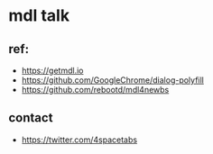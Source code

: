# mdl talk


## ref:
- https://getmdl.io
- https://github.com/GoogleChrome/dialog-polyfill
- https://github.com/rebootd/mdl4newbs

## contact
- https://twitter.com/4spacetabs



